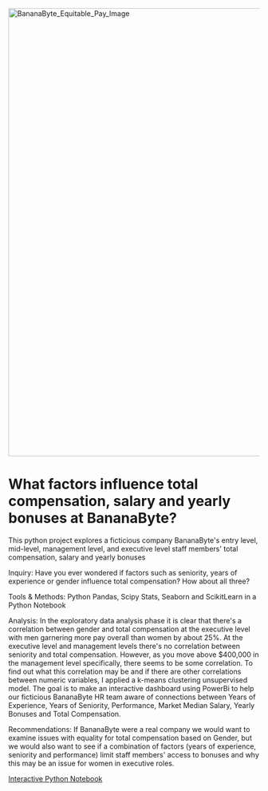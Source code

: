 <!DOCTYPE html>
<html lang="en">
<head>
    <meta charset="UTF-8">
    <meta http-equiv="X-UA-Compatible" content="IE=edge">
    <meta name="viewport" content="width=device-width, initial-scale=1.0">
    <img width="898" alt="BananaByte_Equitable_Pay_Image" src="https://github.com/Gatheroxign34/BananaByte-Total-Staff-Compensation/assets/94628744/8126fe1c-e480-42ed-acc7-e304165483e8">
</head>
<body>
    <h1> What factors influence total compensation, salary and yearly bonuses at BananaByte? </h1>
        <p> This python project explores a ficticious company BananaByte's entry level, mid-level, management level, and executive level staff members' total compensation, salary and yearly bonuses </p>
        <p> Inquiry: Have you ever wondered if factors such as seniority, years of experience or gender influence total compensation? How about all three? </p> 
        <p> Tools & Methods: Python Pandas, Scipy Stats, Seaborn and ScikitLearn in a Python Notebook</p>
        <p> Analysis: In the exploratory data analysis phase it is clear that there's a correlation between gender and total compensation at the executive level with men garnering more pay overall than women by about 25%.
            At the executive level and management levels there's no correlation between seniority and total compensation. However, as you move above $400,000 in the management level specifically, there seems to be some correlation. To find out what this correlation may be and if there are other correlations between numeric variables, I applied a k-means clustering unsupervised model. The goal is to make an interactive dashboard using PowerBi to help our ficticious BananaByte HR team aware of connections between Years of Experience, Years of Seniority, Performance, Market Median	Salary, Yearly Bonuses and Total Compensation.
        <p> Recommendations: If BananaByte were a real company we would want to examine issues with equality for total compensation based on Gender, but we would also want to see if a combination of factors (years of experience, seniority and performance) limit staff members' access to bonuses and why this may be an issue for women in executive roles.

<a href = "https://colab.research.google.com/drive/1Cf268X3bLugLUfCPIaP9y8EYZN2O3T2z?usp=sharing"> Interactive Python Notebook </a>  
</body>
</html>
